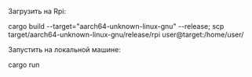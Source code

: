 Загрузить на Rpi:

cargo build --target="aarch64-unknown-linux-gnu" --release; scp target/aarch64-unknown-linux-gnu/release/rpi user@target:/home/user/

Запустить на локальной машине:

cargo run
